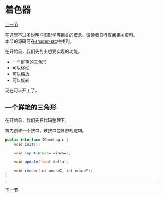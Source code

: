 # 着色器

[上一节](hello_triangle.md)

在这里不过多说明与图形学等相关的概念。请读者自行查阅相关资料。  
本节的源码可在[shader-src](shader-src)中找到。

在开始前，我们先列出想要实现的功能。
- 一个鲜艳的三角形
- 可以移动
- 可以缩放
- 可以旋转

现在可以开工了。

## 一个鲜艳的三角形

在开始前，我们先把代码整理下。

首先创建一个接口。该接口包含游戏逻辑。
```java
public interface IGameLogic {
    void init();

    void input(Window window);

    void update(float delta);

    void render(int mouseX, int mouseY);
}
```

---
[下一节](texture.md)
